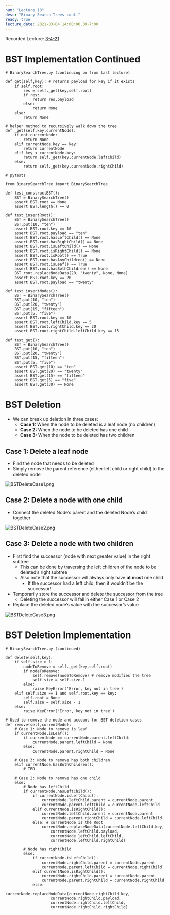 ```yaml
---
num: "Lecture 18"
desc: "Binary Search Trees cont."
ready: true
lecture_date: 2021-03-04 14:00:00.00-7:00
---
```


Recorded Lecture: [3-4-21](https://drive.google.com/file/d/1_dkJeDEABP4ly9XiBlz3CZK7_VNNesD8/view?usp=sharing)

# BST Implementation Continued

```
# BinarySearchTree.py (continuing on from last lecture)

def get(self,key): # returns payload for key if it exists
	if self.root:
		res = self._get(key,self.root)
		if res:
			return res.payload
		else:
			return None
	else:
		return None

# helper method to recursively walk down the tree
def _get(self,key,currentNode): 
	if not currentNode:
		return None
	elif currentNode.key == key:
		return currentNode
	elif key < currentNode.key:
		return self._get(key,currentNode.leftChild)
	else:
		return self._get(key,currentNode.rightChild)
```
```
# pytests

from BinarySearchTree import BinarySearchTree

def test_constructBST():
	BST = BinarySearchTree()
	assert BST.root == None
	assert BST.length() == 0

def test_insertRoot():
	BST = BinarySearchTree()
	BST.put(10, "ten")
	assert BST.root.key == 10
	assert BST.root.payload == "ten"
	assert BST.root.hasLeftChild() == None
	assert BST.root.hasRightChild() == None
	assert BST.root.isLeftChild() == None
	assert BST.root.isRightChild() == None
	assert BST.root.isRoot() == True
	assert BST.root.hasAnyChildren() == None
	assert BST.root.isLeaf() == True
	assert BST.root.hasBothChildren() == None
	BST.root.replaceNodeData(20, "twenty", None, None)
	assert BST.root.key == 20
	assert BST.root.payload == "twenty"

def test_insertNodes():
	BST = BinarySearchTree()
	BST.put(10, "ten")
	BST.put(20, "twenty")
	BST.put(15, "fifteen")
	BST.put(5, "five")
	assert BST.root.key == 10
	assert BST.root.leftChild.key == 5
	assert BST.root.rightChild.key == 20
	assert BST.root.rightChild.leftChild.key == 15

def test_get():
	BST = BinarySearchTree()
	BST.put(10, "ten")
	BST.put(20, "twenty")
	BST.put(15, "fifteen")
	BST.put(5, "five")
	assert BST.get(10) == "ten"
	assert BST.get(20) == "twenty"
	assert BST.get(15) == "fifteen"
	assert BST.get(5) == "five"
	assert BST.get(30) == None
```

# BST Deletion

* We can break up deletion in three cases:
	* **Case 1:** When the node to be deleted is a leaf node (no children)
	* **Case 2:** When the node to be deleted has one child
	* **Case 3:** When the node to be deleted has two children

## Case 1: Delete a leaf node
* Find the node that needs to be deleted
* Simply remove the parent reference (either left child or right child) to the deleted node

![BSTDeleteCase1.png](BSTDeleteCase1.png)

## Case 2: Delete a node with one child
* Connect the deleted Node’s parent and the deleted Node’s child together

![BSTDeleteCase2.png](BSTDeleteCase2.png)

## Case 3: Delete a node with two children
* First find the successor (node with next greater value) in the right subtree
	* This can be done by traversing the left children of the node to be deleted’s right subtree
	* Also note that the successor will always only have **at most** one child
		* If the successor had a left child, then it wouldn’t be the successor!
* Temporarily store the successor and delete the successor from the tree
	* Deleting the successor will fall in either Case 1 or Case 2
* Replace the deleted node’s value with the successor’s value

![BSTDeleteCase3.png](BSTDeleteCase3.png)

# BST Deletion Implementation

```
# BinarySearchTree.py (continued)

def delete(self,key):
	if self.size > 1:
		nodeToRemove = self._get(key,self.root)
		if nodeToRemove:
			self.remove(nodeToRemove) # remove modifies the tree
			self.size = self.size-1
		else:
			raise KeyError('Error, key not in tree')
	elif self.size == 1 and self.root.key == key:
		self.root = None
		self.size = self.size - 1
	else:
		raise KeyError('Error, key not in tree')

# Used to remove the node and account for BST deletion cases
def remove(self,currentNode):
	# Case 1: Node to remove is leaf
	if currentNode.isLeaf():
		if currentNode == currentNode.parent.leftChild:
			currentNode.parent.leftChild = None
		else:
			currentNode.parent.rightChild = None

	# Case 3: Node to remove has both children
	elif currentNode.hasBothChildren():
		# TBD

	# Case 2: Node to remove has one child
	else:
		# Node has leftChild
		if currentNode.hasLeftChild():
			if currentNode.isLeftChild():
				currentNode.leftChild.parent = currentNode.parent
				currentNode.parent.leftChild = currentNode.leftChild
			elif currentNode.isRightChild():
				currentNode.leftChild.parent = currentNode.parent
				currentNode.parent.rightChild = currentNode.leftChild
			else: # currentNode is the Root
				currentNode.replaceNodeData(currentNode.leftChild.key,
					currentNode.leftChild.payload,
					currentNode.leftChild.leftChild,
					currentNode.leftChild.rightChild)
            
		# Node has rightChild
		else:
			if currentNode.isLeftChild():
				currentNode.rightChild.parent = currentNode.parent
				currentNode.parent.leftChild = currentNode.rightChild
			elif currentNode.isRightChild():
				currentNode.rightChild.parent = currentNode.parent
				currentNode.parent.rightChild = currentNode.rightChild
			else:
				currentNode.replaceNodeData(currentNode.rightChild.key,
					currentNode.rightChild.payload,
					currentNode.rightChild.leftChild,
					currentNode.rightChild.rightChild)
```
